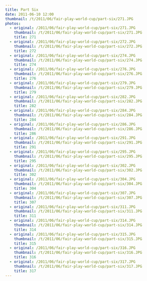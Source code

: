 ```yaml
---
title: Part Six
date: 2011-06-10 12:00
thumbnail: /t/2011/06/fair-play-world-cup/part-six/271.JPG
photos:
  - original: /2011/06/fair-play-world-cup/part-six/271.JPG
    thumbnail: /t/2011/06/fair-play-world-cup/part-six/271.JPG
    title: 271
  - original: /2011/06/fair-play-world-cup/part-six/272.JPG
    thumbnail: /t/2011/06/fair-play-world-cup/part-six/272.JPG
    title: 272
  - original: /2011/06/fair-play-world-cup/part-six/274.JPG
    thumbnail: /t/2011/06/fair-play-world-cup/part-six/274.JPG
    title: 274
  - original: /2011/06/fair-play-world-cup/part-six/276.JPG
    thumbnail: /t/2011/06/fair-play-world-cup/part-six/276.JPG
    title: 276
  - original: /2011/06/fair-play-world-cup/part-six/279.JPG
    thumbnail: /t/2011/06/fair-play-world-cup/part-six/279.JPG
    title: 279
  - original: /2011/06/fair-play-world-cup/part-six/282.JPG
    thumbnail: /t/2011/06/fair-play-world-cup/part-six/282.JPG
    title: 282
  - original: /2011/06/fair-play-world-cup/part-six/284.JPG
    thumbnail: /t/2011/06/fair-play-world-cup/part-six/284.JPG
    title: 284
  - original: /2011/06/fair-play-world-cup/part-six/286.JPG
    thumbnail: /t/2011/06/fair-play-world-cup/part-six/286.JPG
    title: 286
  - original: /2011/06/fair-play-world-cup/part-six/291.JPG
    thumbnail: /t/2011/06/fair-play-world-cup/part-six/291.JPG
    title: 291
  - original: /2011/06/fair-play-world-cup/part-six/295.JPG
    thumbnail: /t/2011/06/fair-play-world-cup/part-six/295.JPG
    title: 295
  - original: /2011/06/fair-play-world-cup/part-six/302.JPG
    thumbnail: /t/2011/06/fair-play-world-cup/part-six/302.JPG
    title: 302
  - original: /2011/06/fair-play-world-cup/part-six/304.JPG
    thumbnail: /t/2011/06/fair-play-world-cup/part-six/304.JPG
    title: 304
  - original: /2011/06/fair-play-world-cup/part-six/307.JPG
    thumbnail: /t/2011/06/fair-play-world-cup/part-six/307.JPG
    title: 307
  - original: /2011/06/fair-play-world-cup/part-six/311.JPG
    thumbnail: /t/2011/06/fair-play-world-cup/part-six/311.JPG
    title: 311
  - original: /2011/06/fair-play-world-cup/part-six/314.JPG
    thumbnail: /t/2011/06/fair-play-world-cup/part-six/314.JPG
    title: 314
  - original: /2011/06/fair-play-world-cup/part-six/315.JPG
    thumbnail: /t/2011/06/fair-play-world-cup/part-six/315.JPG
    title: 315
  - original: /2011/06/fair-play-world-cup/part-six/316.JPG
    thumbnail: /t/2011/06/fair-play-world-cup/part-six/316.JPG
    title: 316
  - original: /2011/06/fair-play-world-cup/part-six/317.JPG
    thumbnail: /t/2011/06/fair-play-world-cup/part-six/317.JPG
    title: 317
---
```

